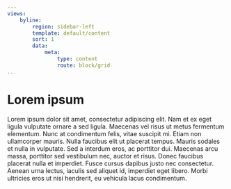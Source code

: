 ```yaml
---
views:
    byline:
        region: sidebar-left
        template: default/content
        sort: 1
        data:
            meta:
                type: content
                route: block/grid
...
```

Lorem ipsum
=========
Lorem ipsum dolor sit amet, consectetur adipiscing elit. Nam et ex eget ligula vulputate ornare a sed ligula. Maecenas vel risus ut metus fermentum elementum. Nunc at condimentum felis, vitae suscipit mi. Etiam non ullamcorper mauris. Nulla faucibus elit ut placerat tempus. Mauris sodales et nulla in vulputate. Sed a interdum eros, ac porttitor dui. Maecenas arcu massa, porttitor sed vestibulum nec, auctor et risus. Donec faucibus placerat nulla et imperdiet. Fusce cursus dapibus justo nec consectetur. Aenean urna lectus, iaculis sed aliquet id, imperdiet eget libero. Morbi ultricies eros ut nisi hendrerit, eu vehicula lacus condimentum.
